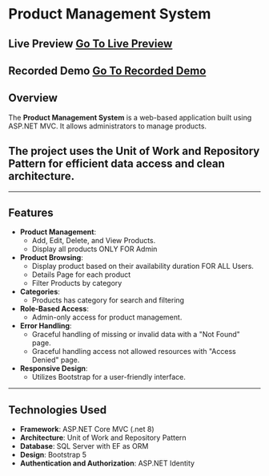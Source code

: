 # Product Management System

## Live Preview [Go To Live Preview](https://productcatalog.runasp.net/)

## Recorded Demo [Go To Recorded Demo](https://www.youtube.com/watch?v=sOrTU_yCpU8)

## Overview
The **Product Management System** is a web-based application built using ASP.NET MVC. It allows administrators to manage products. 
## The project uses the **Unit of Work** and **Repository Pattern** for efficient data access and clean architecture.

---

## Features
- **Product Management**:
  - Add, Edit, Delete, and View Products.
  - Display all products ONLY FOR Admin
- **Product Browsing**:
  - Display product based on their availability duration FOR ALL Users.
  - Details Page for each product
  - Filter Products by category
- **Categories**:
  -  Products has category for search and filtering 
- **Role-Based Access**:
  - Admin-only access for product management.
- **Error Handling**:
  - Graceful handling of missing or invalid data with a "Not Found" page.
  - Graceful handling access not allowed resources with "Access Denied" page.
- **Responsive Design**:
  - Utilizes Bootstrap for a user-friendly interface.

---

## Technologies Used
- **Framework**: ASP.NET Core MVC (.net 8) 
- **Architecture**: Unit of Work and Repository Pattern
- **Database**: SQL Server with EF as ORM
- **Design**: Bootstrap 5
- **Authentication and Authorization**: ASP.NET Identity
